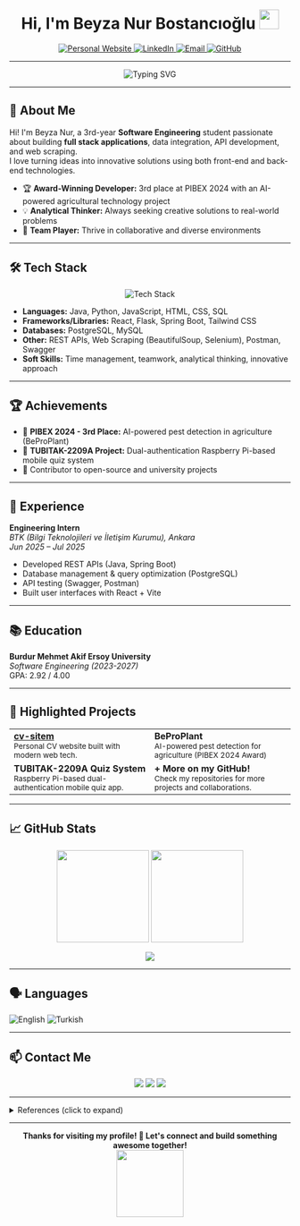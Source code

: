 <h1 align="center">Hi, I'm Beyza Nur Bostancıoğlu <img src="https://media.giphy.com/media/hvRJCLFzcasrR4ia7z/giphy.gif" width="35"></h1>

<p align="center">
  <a href="https://cv-site-hazel.vercel.app/" target="_blank">
    <img src="https://img.shields.io/badge/Personal%20Website-24292f?style=for-the-badge&logo=vercel&logoColor=white" alt="Personal Website" />
  </a>
  <a href="https://linkedin.com/in/beyza-nurb" target="_blank">
    <img src="https://img.shields.io/badge/LinkedIn-0077B5?style=for-the-badge&logo=linkedin&logoColor=white" alt="LinkedIn" />
  </a>
  <a href="mailto:beyzanurbostancioglu@gmail.com">
    <img src="https://img.shields.io/badge/Email-D14836?style=for-the-badge&logo=gmail&logoColor=white" alt="Email" />
  </a>
  <a href="https://github.com/beyzanurbostancioglu" target="_blank">
    <img src="https://img.shields.io/badge/GitHub-100000?style=for-the-badge&logo=github&logoColor=white" alt="GitHub" />
  </a>
</p>

---

<p align="center">
  <img src="https://readme-typing-svg.demolab.com?font=Fira+Code&duration=3500&pause=800&color=00BFA6&center=true&multiline=true&width=480&height=60&lines=Software+Engineering+Student;Full+Stack+Developer;Innovative+Problem+Solver+%7C+Team+Player+%7C+Lifelong+Learner" alt="Typing SVG" />
</p>

---

## 🚀 About Me

Hi! I'm Beyza Nur, a 3rd-year **Software Engineering** student passionate about building **full stack applications**, data integration, API development, and web scraping.  
I love turning ideas into innovative solutions using both front-end and back-end technologies.

- 🏆 **Award-Winning Developer:** 3rd place at PIBEX 2024 with an AI-powered agricultural technology project
- 💡 **Analytical Thinker:** Always seeking creative solutions to real-world problems
- 🤝 **Team Player:** Thrive in collaborative and diverse environments

---

## 🛠️ Tech Stack

<p align="center">
  <img src="https://skillicons.dev/icons?i=java,python,js,react,html,css,tailwind,flask,spring,postgres,mysql,git,github,postman,selenium&perline=8" alt="Tech Stack" />
</p>

- **Languages:** Java, Python, JavaScript, HTML, CSS, SQL
- **Frameworks/Libraries:** React, Flask, Spring Boot, Tailwind CSS
- **Databases:** PostgreSQL, MySQL
- **Other:** REST APIs, Web Scraping (BeautifulSoup, Selenium), Postman, Swagger
- **Soft Skills:** Time management, teamwork, analytical thinking, innovative approach

---

## 🏆 Achievements

- 🥉 **PIBEX 2024 - 3rd Place:** AI-powered pest detection in agriculture (BeProPlant)
- 🏅 **TUBITAK-2209A Project:** Dual-authentication Raspberry Pi-based mobile quiz system
- 🌟 Contributor to open-source and university projects

---

## 💼 Experience

**Engineering Intern**  
_BTK (Bilgi Teknolojileri ve İletişim Kurumu), Ankara_  
_Jun 2025 – Jul 2025_

- Developed REST APIs (Java, Spring Boot)
- Database management & query optimization (PostgreSQL)
- API testing (Swagger, Postman)
- Built user interfaces with React + Vite

---

## 📚 Education

**Burdur Mehmet Akif Ersoy University**  
_Software Engineering (2023-2027)_  
GPA: 2.92 / 4.00

---

## 🌟 Highlighted Projects

<table>
  <tr>
    <td width="50%">
      <b><a href="https://github.com/beyzanurbostancioglu/cv-site" target="_blank">cv-sitem</a></b><br>
      <sub>Personal CV website built with modern web tech.</sub>
    </td>
    <td width="50%">
      <b>BeProPlant</b><br>
      <sub>AI-powered pest detection for agriculture (PIBEX 2024 Award)</sub>
    </td>
  </tr>
  <tr>
    <td width="50%">
      <b>TUBITAK-2209A Quiz System</b><br>
      <sub>Raspberry Pi-based dual-authentication mobile quiz app.</sub>
    </td>
    <td width="50%">
      <b>+ More on my GitHub!</b><br>
      <sub>Check my repositories for more projects and collaborations.</sub>
    </td>
  </tr>
</table>

---

## 📈 GitHub Stats

<p align="center">
  <img src="https://github-readme-stats.vercel.app/api?username=beyzanurbostancioglu&show_icons=true&theme=tokyonight&hide_border=true" height="165"/>
  <img src="https://github-readme-streak-stats.herokuapp.com?user=beyzanurbostancioglu&theme=tokyonight&hide_border=true" height="165"/>
</p>
<p align="center">
  <img src="https://github-readme-activity-graph.vercel.app/graph?username=beyzanurbostancioglu&theme=tokyonight&hide_border=true" />
</p>

---

## 🗣️ Languages

![English](https://img.shields.io/badge/English-A2--B1-blue?style=flat-square) ![Turkish](https://img.shields.io/badge/Turkish-Native-red?style=flat-square)

---

## 📫 Contact Me

<p align="center">
  <a href="mailto:beyzanurbostancioglu@gmail.com"><img src="https://img.shields.io/badge/email-%23D14836.svg?&style=for-the-badge&logo=gmail&logoColor=white" /></a>
  <a href="https://linkedin.com/in/beyza-nurb" target="_blank"><img src="https://img.shields.io/badge/linkedin-%230077B5.svg?&style=for-the-badge&logo=linkedin&logoColor=white" /></a>
  <a href="https://cv-site-hazel.vercel.app/" target="_blank"><img src="https://img.shields.io/badge/website-%23000000.svg?&style=for-the-badge&logo=About.me&logoColor=white" /></a>
</p>

---

<details>
  <summary>References (click to expand)</summary>
  
  <ul>
    <li>
      <b>Yavuz Metin Koç</b> – Software Engineer, BTK - ICT<br>
      Email: yavuzmetin.koc@ict.btk.gov.tr
    </li>
    <li>
      <b>Burak Berk Emekdar</b> – Software Engineer, BTK - ICT<br>
      Phone: +90 543 435 1644<br>
      Email: emekdarburakberk@gmail.com
    </li>
  </ul>
</details>

---

<p align="center">
  <b>Thanks for visiting my profile! 🌱 Let's connect and build something awesome together!</b><br>
  <img src="https://media.giphy.com/media/l3q2K5jinAlChoCLS/giphy.gif" width="120" />
</p>
